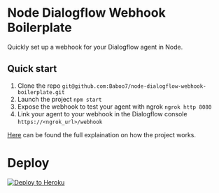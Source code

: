 # Node Dialogflow Webhook Boilerplate

Quickly set up a webhook for your Dialogflow agent in Node.

## Quick start

1. Clone the repo `git@github.com:Baboo7/node-dialogflow-webhook-boilerplate.git`
1. Launch the project `npm start`
1. Expose the webhook to test your agent with ngrok `ngrok http 8080`
1. Link your agent to your webhook in the Dialogflow console `https://<ngrok_url>/webhook`

[Here](https://sipios.com/blog/webhook-example-how-to-build-a-chatbot-from-scratch) can be found the full explaination on how the project works.


# Deploy
[![Deploy to Heroku](https://www.herokucdn.com/deploy/button.svg)](https://heroku.com/deploy)
